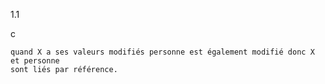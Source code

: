 1.1

c

    quand X a ses valeurs modifiés personne est également modifié donc X et personne 
    sont liés par référence.
